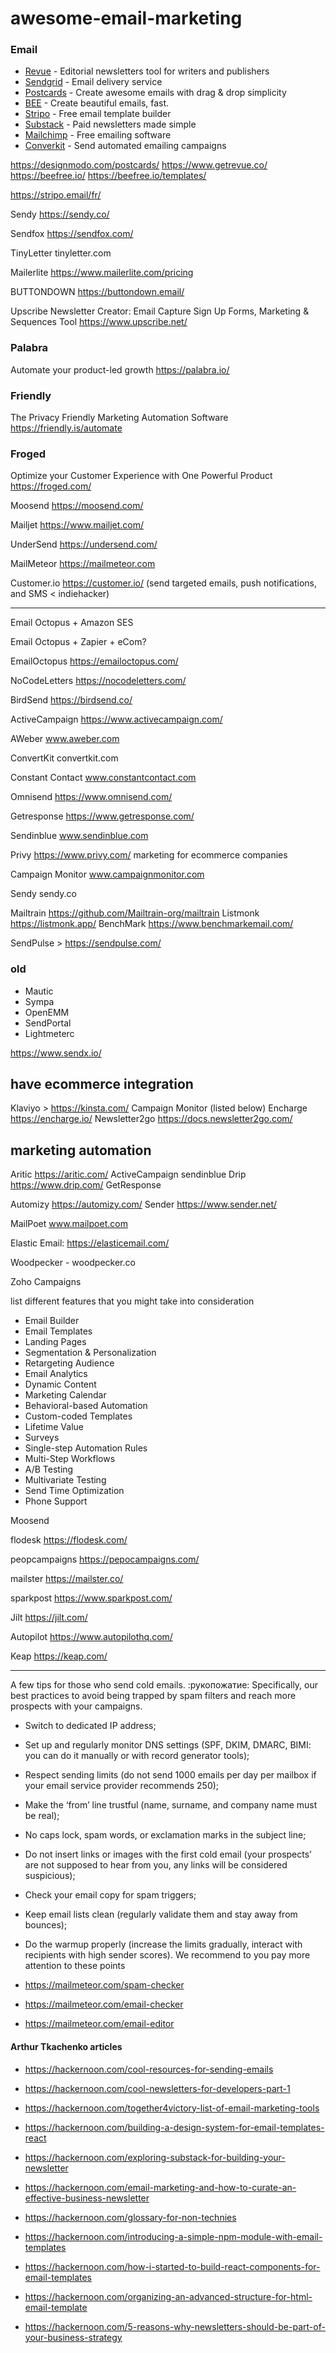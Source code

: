 # awesome-email-marketing


### Email
* [Revue](https://www.getrevue.co/) - Editorial newsletters tool for writers and publishers
* [Sendgrid](https://sendgrid.com/) - Email delivery service
* [Postcards](https://designmodo.com/postcards/) - Create awesome emails with drag & drop simplicity
* [BEE](https://beefree.io/) - Create beautiful emails, fast.
* [Stripo](https://stripo.email/fr/) - Free email template builder
* [Substack](https://substack.com/) - Paid newsletters made simple
* [Mailchimp](https://mailchimp.com/) - Free emailing software
* [Converkit](https://convertkit.com/) - Send automated emailing campaigns

https://designmodo.com/postcards/
https://www.getrevue.co/
https://beefree.io/ https://beefree.io/templates/

https://stripo.email/fr/



Sendy  https://sendy.co/

Sendfox https://sendfox.com/

TinyLetter  tinyletter.com

Mailerlite  https://www.mailerlite.com/pricing

BUTTONDOWN https://buttondown.email/

Upscribe Newsletter Creator: Email Capture Sign Up Forms, Marketing &amp; Sequences Tool
https://www.upscribe.net/

### Palabra
Automate your product-led growth
https://palabra.io/ 

### Friendly
The Privacy Friendly Marketing Automation Software
https://friendly.is/automate 

### Froged
Optimize your Customer Experience with One Powerful Product
https://froged.com/ 


Moosend
https://moosend.com/ 

Mailjet
https://www.mailjet.com/

UnderSend
https://undersend.com/ 

MailMeteor
https://mailmeteor.com

Customer.io
https://customer.io/ (send targeted emails, push notifications, and SMS < indiehacker)


---
Email Octopus + Amazon SES

Email Octopus + Zapier + eCom?


EmailOctopus
https://emailoctopus.com/

NoCodeLetters
https://nocodeletters.com/

BirdSend
https://birdsend.co/


ActiveCampaign
https://www.activecampaign.com/

AWeber  www.aweber.com

ConvertKit convertkit.com

Constant Contact www.constantcontact.com

Omnisend https://www.omnisend.com/

Getresponse https://www.getresponse.com/

Sendinblue www.sendinblue.com

Privy  https://www.privy.com/ marketing for ecommerce companies

Campaign Monitor www.campaignmonitor.com

Sendy sendy.co

Mailtrain https://github.com/Mailtrain-org/mailtrain
Listmonk https://listmonk.app/
BenchMark https://www.benchmarkemail.com/

SendPulse > https://sendpulse.com/

### old
- Mautic 
- Sympa
- OpenEMM
- SendPortal
- Lightmeterc


https://www.sendx.io/

## have ecommerce integration
Klaviyo > https://kinsta.com/ 
Campaign Monitor (listed below)
Encharge https://encharge.io/
Newsletter2go https://docs.newsletter2go.com/

## marketing automation
Aritic https://aritic.com/
ActiveCampaign
sendinblue
Drip https://www.drip.com/
GetResponse


Automizy https://automizy.com/
Sender https://www.sender.net/

MailPoet www.mailpoet.com


Elastic Email: https://elasticemail.com/

Woodpecker - woodpecker.co 

Zoho Campaigns



list different features that you might take into consideration
- Email Builder	
- Email Templates	
- Landing Pages
- Segmentation & Personalization
- Retargeting Audience
- Email Analytics
- Dynamic Content
- Marketing Calendar
- Behavioral-based Automation
- Custom-coded Templates
- Lifetime Value
- Surveys
- Single-step Automation Rules
- Multi-Step Workflows
- A/B Testing
- Multivariate Testing
- Send Time Optimization
- Phone Support	


Moosend

flodesk
https://flodesk.com/

peopcampaigns
https://pepocampaigns.com/

mailster
https://mailster.co/

sparkpost
https://www.sparkpost.com/

Jilt https://jilt.com/


Autopilot https://www.autopilothq.com/

Keap  https://keap.com/


----

A few tips for those who send cold emails. :рукопожатие: Specifically, our best practices to avoid being trapped by spam filters and reach more prospects with your campaigns.
- Switch to dedicated IP address;
- Set up and regularly monitor DNS settings (SPF, DKIM, DMARC, BIMI: you can do it manually or with record generator tools);
- Respect sending limits (do not send 1000 emails per day per mailbox if your email service provider recommends 250);
- Make the ‘from’ line trustful (name, surname, and company name must be real);
- No caps lock, spam words, or exclamation marks in the subject line;
- Do not insert links or images with the first cold email (your prospects’ are not supposed to hear from you, any links will be considered suspicious);
- Check your email copy for spam triggers;
- Keep email lists clean (regularly validate them and stay away from bounces);
- Do the warmup properly (increase the limits gradually, interact with recipients with high sender scores).
We recommend to you pay more attention to these points

- https://mailmeteor.com/spam-checker
- https://mailmeteor.com/email-checker
- https://mailmeteor.com/email-editor




#### Arthur Tkachenko articles

- https://hackernoon.com/cool-resources-for-sending-emails

- https://hackernoon.com/cool-newsletters-for-developers-part-1

- https://hackernoon.com/together4victory-list-of-email-marketing-tools

- https://hackernoon.com/building-a-design-system-for-email-templates-react

- https://hackernoon.com/exploring-substack-for-building-your-newsletter



- https://hackernoon.com/email-marketing-and-how-to-curate-an-effective-business-newsletter


- https://hackernoon.com/glossary-for-non-technies


- https://hackernoon.com/introducing-a-simple-npm-module-with-email-templates


- https://hackernoon.com/how-i-started-to-build-react-components-for-email-templates


- https://hackernoon.com/organizing-an-advanced-structure-for-html-email-template



- https://hackernoon.com/5-reasons-why-newsletters-should-be-part-of-your-business-strategy
